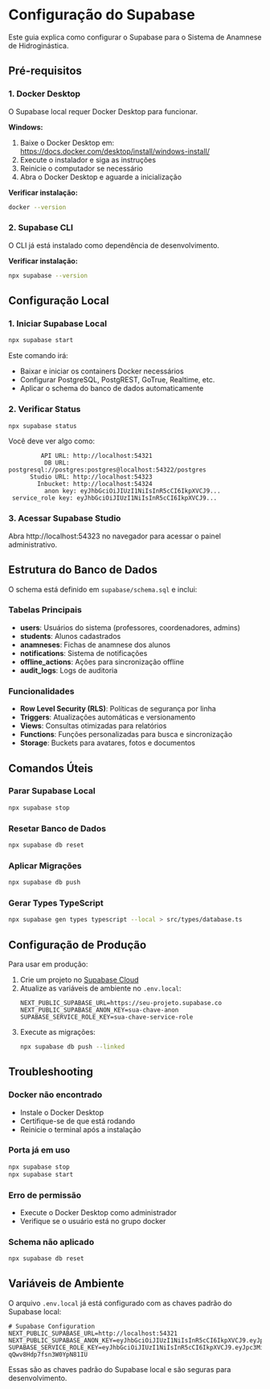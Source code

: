 # Configuração do Supabase

Este guia explica como configurar o Supabase para o Sistema de Anamnese de Hidroginástica.

## Pré-requisitos

### 1. Docker Desktop
O Supabase local requer Docker Desktop para funcionar.

**Windows:**
1. Baixe o Docker Desktop em: https://docs.docker.com/desktop/install/windows-install/
2. Execute o instalador e siga as instruções
3. Reinicie o computador se necessário
4. Abra o Docker Desktop e aguarde a inicialização

**Verificar instalação:**
```bash
docker --version
```

### 2. Supabase CLI
O CLI já está instalado como dependência de desenvolvimento.

**Verificar instalação:**
```bash
npx supabase --version
```

## Configuração Local

### 1. Iniciar Supabase Local
```bash
npx supabase start
```

Este comando irá:
- Baixar e iniciar os containers Docker necessários
- Configurar PostgreSQL, PostgREST, GoTrue, Realtime, etc.
- Aplicar o schema do banco de dados automaticamente

### 2. Verificar Status
```bash
npx supabase status
```

Você deve ver algo como:
```
         API URL: http://localhost:54321
          DB URL: postgresql://postgres:postgres@localhost:54322/postgres
      Studio URL: http://localhost:54323
        Inbucket: http://localhost:54324
          anon key: eyJhbGciOiJIUzI1NiIsInR5cCI6IkpXVCJ9...
 service_role key: eyJhbGciOiJIUzI1NiIsInR5cCI6IkpXVCJ9...
```

### 3. Acessar Supabase Studio
Abra http://localhost:54323 no navegador para acessar o painel administrativo.

## Estrutura do Banco de Dados

O schema está definido em `supabase/schema.sql` e inclui:

### Tabelas Principais
- **users**: Usuários do sistema (professores, coordenadores, admins)
- **students**: Alunos cadastrados
- **anamneses**: Fichas de anamnese dos alunos
- **notifications**: Sistema de notificações
- **offline_actions**: Ações para sincronização offline
- **audit_logs**: Logs de auditoria

### Funcionalidades
- **Row Level Security (RLS)**: Políticas de segurança por linha
- **Triggers**: Atualizações automáticas e versionamento
- **Views**: Consultas otimizadas para relatórios
- **Functions**: Funções personalizadas para busca e sincronização
- **Storage**: Buckets para avatares, fotos e documentos

## Comandos Úteis

### Parar Supabase Local
```bash
npx supabase stop
```

### Resetar Banco de Dados
```bash
npx supabase db reset
```

### Aplicar Migrações
```bash
npx supabase db push
```

### Gerar Types TypeScript
```bash
npx supabase gen types typescript --local > src/types/database.ts
```

## Configuração de Produção

Para usar em produção:

1. Crie um projeto no [Supabase Cloud](https://supabase.com)
2. Atualize as variáveis de ambiente no `.env.local`:
   ```env
   NEXT_PUBLIC_SUPABASE_URL=https://seu-projeto.supabase.co
   NEXT_PUBLIC_SUPABASE_ANON_KEY=sua-chave-anon
   SUPABASE_SERVICE_ROLE_KEY=sua-chave-service-role
   ```
3. Execute as migrações:
   ```bash
   npx supabase db push --linked
   ```

## Troubleshooting

### Docker não encontrado
- Instale o Docker Desktop
- Certifique-se de que está rodando
- Reinicie o terminal após a instalação

### Porta já em uso
```bash
npx supabase stop
npx supabase start
```

### Erro de permissão
- Execute o Docker Desktop como administrador
- Verifique se o usuário está no grupo docker

### Schema não aplicado
```bash
npx supabase db reset
```

## Variáveis de Ambiente

O arquivo `.env.local` já está configurado com as chaves padrão do Supabase local:

```env
# Supabase Configuration
NEXT_PUBLIC_SUPABASE_URL=http://localhost:54321
NEXT_PUBLIC_SUPABASE_ANON_KEY=eyJhbGciOiJIUzI1NiIsInR5cCI6IkpXVCJ9.eyJpc3MiOiJzdXBhYmFzZS1kZW1vIiwicm9sZSI6ImFub24iLCJleHAiOjE5ODM4MTI5OTZ9.CRXP1A7WOeoJeXxjNni43kdQwgnWNReilDMblYTn_I0
SUPABASE_SERVICE_ROLE_KEY=eyJhbGciOiJIUzI1NiIsInR5cCI6IkpXVCJ9.eyJpc3MiOiJzdXBhYmFzZS1kZW1vIiwicm9sZSI6InNlcnZpY2Vfcm9sZSIsImV4cCI6MTk4MzgxMjk5Nn0.EGIM96RAZx35lJzdJsyH-qQwv8Hdp7fsn3W0YpN81IU
```

Essas são as chaves padrão do Supabase local e são seguras para desenvolvimento.